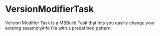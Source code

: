 VersionModifierTask
===================

Version Modifier Task is a MSBuild Task that lets you easiliy change your existing assemblyinfo file with a predefined pattern.
